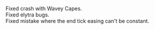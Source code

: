 Fixed crash with Wavey Capes.  
Fixed elytra bugs.  
Fixed mistake where the end tick easing can't be constant.